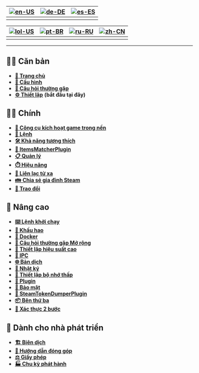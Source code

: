 | [![en-US](https://raw.githubusercontent.com/hjnilsson/country-flags/master/png100px/us.png)](https://github.com/JustArchiNET/ArchiSteamFarm/wiki/Home) | [![de-DE](https://raw.githubusercontent.com/hjnilsson/country-flags/master/png100px/de.png)](https://github.com/JustArchiNET/ArchiSteamFarm/wiki/Home-de-DE) | [![es-ES](https://raw.githubusercontent.com/hjnilsson/country-flags/master/png100px/es.png)](https://github.com/JustArchiNET/ArchiSteamFarm/wiki/Home-es-ES) |
| ------------------------------------------------------------------------------------------------------------------------------------------------------ | ------------------------------------------------------------------------------------------------------------------------------------------------------------ | ------------------------------------------------------------------------------------------------------------------------------------------------------------ |
|                                                                                                                                                        |                                                                                                                                                              |                                                                                                                                                              |

| [![lol-US](https://raw.githubusercontent.com/JustArchiNET/ArchiSteamFarm/main/resources/lol-US.png)](https://github.com/JustArchiNET/ArchiSteamFarm/wiki/Home-lol-US) | [![pt-BR](https://raw.githubusercontent.com/hjnilsson/country-flags/master/png100px/br.png)](https://github.com/JustArchiNET/ArchiSteamFarm/wiki/Home-pt-BR) | [![ru-RU](https://raw.githubusercontent.com/hjnilsson/country-flags/master/png100px/ru.png)](https://github.com/JustArchiNET/ArchiSteamFarm/wiki/Home-ru-RU) | [![zh-CN](https://raw.githubusercontent.com/hjnilsson/country-flags/master/png100px/cn.png)](https://github.com/JustArchiNET/ArchiSteamFarm/wiki/Home-zh-CN) |
| --------------------------------------------------------------------------------------------------------------------------------------------------------------------- | ------------------------------------------------------------------------------------------------------------------------------------------------------------ | ------------------------------------------------------------------------------------------------------------------------------------------------------------ | ------------------------------------------------------------------------------------------------------------------------------------------------------------ |
|                                                                                                                                                                       |                                                                                                                                                              |                                                                                                                                                              |                                                                                                                                                              |

***

## 👨‍🏫 Căn bản

* **[🏡 Trang chủ](https://github.com/JustArchiNET/ArchiSteamFarm/wiki/Home)**
* **[🔧 Cấu hình](https://github.com/JustArchiNET/ArchiSteamFarm/wiki/Configuration)**
* **[💬 Câu hỏi thường gặp](https://github.com/JustArchiNET/ArchiSteamFarm/wiki/FAQ)**
* **[⚙️ Thiết lập](https://github.com/JustArchiNET/ArchiSteamFarm/wiki/Setting-up)** **(bắt đầu tại đây)**


## 👨‍🎓️ Chính

* **[👥 Công cụ kích hoạt game trong nền](https://github.com/JustArchiNET/ArchiSteamFarm/wiki/Background-games-redeemer)**
* **[📢 Lệnh](https://github.com/JustArchiNET/ArchiSteamFarm/wiki/Commands)**
* **[🛠️ Khả năng tương thích](https://github.com/JustArchiNET/ArchiSteamFarm/wiki/Compatibility)**
* **[🧩 ItemsMatcherPlugin](https://github.com/JustArchiNET/ArchiSteamFarm/wiki/ItemsMatcherPlugin)**
* **[📋 Quản lý](https://github.com/JustArchiNET/ArchiSteamFarm/wiki/Management)**
* **[⏱️ Hiệu năng](https://github.com/JustArchiNET/ArchiSteamFarm/wiki/Performance)**
* **[📡 Liên lạc từ xa](https://github.com/JustArchiNET/ArchiSteamFarm/wiki/Remote-communication)**
* **[👪 Chia sẻ gia đình Steam](https://github.com/JustArchiNET/ArchiSteamFarm/wiki/Steam-Family-Sharing)**
* **[🔄 Trao đổi](https://github.com/JustArchiNET/ArchiSteamFarm/wiki/Trading)**


## 🧙 Nâng cao

* **[⌨️ Lệnh khởi chạy](https://github.com/JustArchiNET/ArchiSteamFarm/wiki/Command-line-arguments)**
* **[🚧 Khấu hao](https://github.com/JustArchiNET/ArchiSteamFarm/wiki/Deprecation)**
* **[🐳 Docker](https://github.com/JustArchiNET/ArchiSteamFarm/wiki/Docker)**
* **[🤔 Câu hỏi thường gặp Mở rộng](https://github.com/JustArchiNET/ArchiSteamFarm/wiki/Extended-FAQ)**
* **[🚀 Thiết lập hiệu suất cao](https://github.com/JustArchiNET/ArchiSteamFarm/wiki/High-performance-setup)**
* **[🔗 IPC](https://github.com/JustArchiNET/ArchiSteamFarm/wiki/IPC)**
* **[🌐 Bản dịch](https://github.com/JustArchiNET/ArchiSteamFarm/wiki/Localization)**
* **[📝 Nhật ký](https://github.com/JustArchiNET/ArchiSteamFarm/wiki/Logging)**
* **[💾 Thiết lập bộ nhớ thấp](https://github.com/JustArchiNET/ArchiSteamFarm/wiki/Low-memory-setup)**
* **[🔌 Plugin](https://github.com/JustArchiNET/ArchiSteamFarm/wiki/Plugins)**
* **[🔐 Bảo mật](https://github.com/JustArchiNET/ArchiSteamFarm/wiki/Security)**
* **[🧩 SteamTokenDumperPlugin](https://github.com/JustArchiNET/ArchiSteamFarm/wiki/SteamTokenDumperPlugin)**
* **[📦 Bên thứ ba](https://github.com/JustArchiNET/ArchiSteamFarm/wiki/Third-party)**
* **[📵 Xác thực 2 bước](https://github.com/JustArchiNET/ArchiSteamFarm/wiki/Two-factor-authentication)**


## 👷 Dành cho nhà phát triển

* **[🏗️ Biên dịch](https://github.com/JustArchiNET/ArchiSteamFarm/wiki/Compilation)**
* **[🤝 Hướng dẫn đóng góp](https://github.com/JustArchiNET/ArchiSteamFarm/blob/main/.github/CONTRIBUTING.md)**
* **[⚖️ Giấy phép](https://github.com/JustArchiNET/ArchiSteamFarm/wiki/License)**
* **[🏭 Chu kỳ phát hành](https://github.com/JustArchiNET/ArchiSteamFarm/wiki/Release-cycle)**